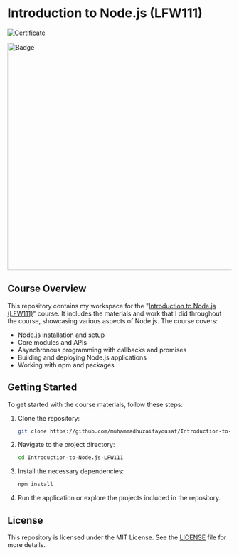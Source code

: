 # Introduction to Node.js (LFW111)

[![Certificate](https://github.com/user-attachments/assets/903b1f93-eee2-4d23-93dc-a0875f66a30f)](https://github.com/user-attachments/assets/903b1f93-eee2-4d23-93dc-a0875f66a30f)

<a href="https://www.credly.com/badges/70a9ef30-a9d0-431c-b7be-b54ba170a5ad/">
  <img src="https://github.com/user-attachments/assets/59f5dd03-9c3a-4036-b826-406bef0e6003" alt="Badge" width="512" />
</a>

## Course Overview

This repository contains my workspace for the "[Introduction to Node.js (LFW111)](https://training.linuxfoundation.org/training/introduction-to-nodejs-lfw111/)" course. It includes the materials and work that I did throughout the course, showcasing various aspects of Node.js. The course covers:

- Node.js installation and setup
- Core modules and APIs
- Asynchronous programming with callbacks and promises
- Building and deploying Node.js applications
- Working with npm and packages

## Getting Started

To get started with the course materials, follow these steps:

1. Clone the repository:
   ```bash
   git clone https://github.com/muhammadhuzaifayousaf/Introduction-to-Node.js-LFW111.git
   ```

2. Navigate to the project directory:
   ```bash
   cd Introduction-to-Node.js-LFW111
   ```

3. Install the necessary dependencies:
   ```bash
   npm install
   ```

4. Run the application or explore the projects included in the repository.

## License

This repository is licensed under the MIT License. See the [LICENSE](LICENSE) file for more details.
